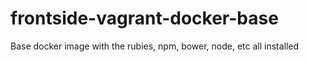 frontside-vagrant-docker-base
=============================

Base docker image with the rubies, npm, bower, node, etc all installed
